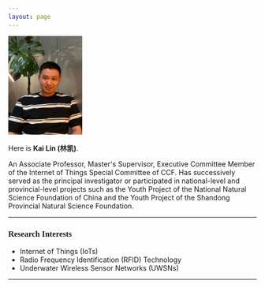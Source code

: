 ```yaml
---
layout: page
---
```

<img src="/kailin.jpg" alt="kailin" style="width: 150px; height: 200px; object-fit: cover; margin-right: 2rem;" class="floatpic">

Here is **Kai Lin (林凯)**.<br>

An Associate Professor, Master's Supervisor, Executive Committee Member of the Internet of Things Special Committee of CCF. Has successively served as the principal investigator or participated in national-level and provincial-level projects such as the Youth Project of the National Natural Science Foundation of China and the Youth Project of the Shandong Provincial Natural Science Foundation. 


---

<h3><font face="新罗马">Research Interests</font></h3>

- Internet of Things (IoTs)
- Radio Frequency Identification (RFID) Technology
- Underwater Wireless Sensor Networks (UWSNs)

---

